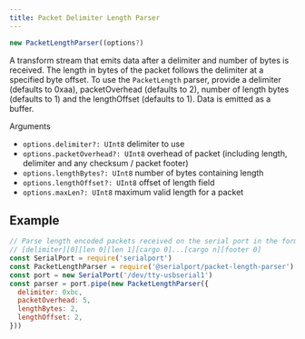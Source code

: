 ```yaml
---
title: Packet Delimiter Length Parser
---
```

```typescript
new PacketLengthParser((options?)
```
A transform stream that emits data after a delimiter and number of bytes is received.  The length in bytes of the packet follows the delimiter at a specified byte offset. To use the `PacketLength` parser, provide a delimiter (defaults to 0xaa), packetOverhead (defaults to 2), number of length bytes (defaults to 1) and the lengthOffset (defaults to 1). Data is emitted as a buffer.

Arguments
- `options.delimiter?: UInt8` delimiter to use
- `options.packetOverhead?: UInt8` overhead of packet (including length, delimiter and any checksum / packet footer)
- `options.lengthBytes?: UInt8` number of bytes containing length
- `options.lengthOffset?: UInt8` offset of length field
- `options.maxLen?: UInt8` maximum valid length for a packet

## Example
```js
// Parse length encoded packets received on the serial port in the form:
// [delimiter][0][len 0][len 1][cargo 0]...[cargo n][footer 0]
const SerialPort = require('serialport')
const PacketLengthParser = require('@serialport/packet-length-parser')
const port = new SerialPort('/dev/tty-usbserial1')
const parser = port.pipe(new PacketLengthParser({
  delimiter: 0xbc,
  packetOverhead: 5,
  lengthBytes: 2,
  lengthOffset: 2,
}))
